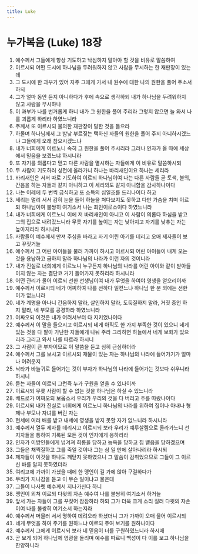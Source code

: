```yaml
---
title: Luke
---
```


# 누가복음 (Luke) 18장
1. 예수께서 그들에게 항상 기도하고 낙심하지 말아야 할 것을 비유로 말씀하여
1. 이르시되 어떤 도시에 하나님을 두려워하지 않고 사람을 무시하는 한 재판장이 있는데
1. 그 도시에 한 과부가 있어 자주 그에게 가서 내 원수에 대한 나의 원한을 풀어 주소서 하되
1. 그가 얼마 동안 듣지 아니하다가 후에 속으로 생각하되 내가 하나님을 두려워하지 않고 사람을 무시하나
1. 이 과부가 나를 번거롭게 하니 내가 그 원한을 풀어 주리라 그렇지 않으면 늘 와서 나를 괴롭게 하리라 하였느니라
1. 주께서 또 이르시되 불의한 재판장이 말한 것을 들으라
1. 하물며 하나님께서 그 밤낮 부르짖는 택하신 자들의 원한을 풀어 주지 아니하시겠느냐 그들에게 오래 참으시겠느냐
1. 내가 너희에게 이르노니 속히 그 원한을 풀어 주시리라 그러나 인자가 올 때에 세상에서 믿음을 보겠느냐 하시니라
1. 또 자기를 의롭다고 믿고 다른 사람을 멸시하는 자들에게 이 비유로 말씀하시되
1. 두 사람이 기도하러 성전에 올라가니 하나는 바리새인이요 하나는 세리라
1. 바리새인은 서서 따로 기도하여 이르되 하나님이여 나는 다른 사람들 곧 토색, 불의, 간음을 하는 자들과 같지 아니하고 이 세리와도 같지 아니함을 감사하나이다
1. 나는 이레에 두 번씩 금식하고 또 소득의 십일조를 드리나이다 하고
1. 세리는 멀리 서서 감히 눈을 들어 하늘을 쳐다보지도 못하고 다만 가슴을 치며 이르되 하나님이여 불쌍히 여기소서 나는 죄인이로소이다 하였느니라
1. 내가 너희에게 이르노니 이에 저 바리새인이 아니고 이 사람이 의롭다 하심을 받고 그의 집으로 내려갔느니라 무릇 자기를 높이는 자는 낮아지고 자기를 낮추는 자는 높아지리라 하시니라
1. 사람들이 예수께서 만져 주심을 바라고 자기 어린 아기를 데리고 오매 제자들이 보고 꾸짖거늘
1. 예수께서 그 어린 아이들을 불러 가까이 하시고 이르시되 어린 아이들이 내게 오는 것을 용납하고 금하지 말라 하나님의 나라가 이런 자의 것이니라
1. 내가 진실로 너희에게 이르노니 누구든지 하나님의 나라를 어린 아이와 같이 받아들이지 않는 자는 결단코 거기 들어가지 못하리라 하시니라
1. 어떤 관리가 물어 이르되 선한 선생님이여 내가 무엇을 하여야 영생을 얻으리이까
1. 예수께서 이르시되 네가 어찌하여 나를 선하다 일컫느냐 하나님 한 분 외에는 선한 이가 없느니라
1. 네가 계명을 아나니 간음하지 말라, 살인하지 말라, 도둑질하지 말라, 거짓 증언 하지 말라, 네 부모를 공경하라 하였느니라
1. 여짜오되 이것은 내가 어려서부터 다 지키었나이다
1. 예수께서 이 말을 들으시고 이르시되 네게 아직도 한 가지 부족한 것이 있으니 네게 있는 것을 다 팔아 가난한 자들에게 나눠 주라 그리하면 하늘에서 네게 보화가 있으리라 그리고 와서 나를 따르라 하시니
1. 그 사람이 큰 부자이므로 이 말씀을 듣고 심히 근심하더라
1. 예수께서 그를 보시고 이르시되 재물이 있는 자는 하나님의 나라에 들어가기가 얼마나 어려운지
1. 낙타가 바늘귀로 들어가는 것이 부자가 하나님의 나라에 들어가는 것보다 쉬우니라 하시니
1. 듣는 자들이 이르되 그런즉 누가 구원을 얻을 수 있나이까
1. 이르시되 무릇 사람이 할 수 없는 것을 하나님은 하실 수 있느니라
1. 베드로가 여짜오되 보옵소서 우리가 우리의 것을 다 버리고 주를 따랐나이다
1. 이르시되 내가 진실로 너희에게 이르노니 하나님의 나라를 위하여 집이나 아내나 형제나 부모나 자녀를 버린 자는
1. 현세에 여러 배를 받고 내세에 영생을 받지 못할 자가 없느니라 하시니라
1. 예수께서 열두 제자를 데리시고 이르시되 보라 우리가 예루살렘으로 올라가노니 선지자들을 통하여 기록된 모든 것이 인자에게 응하리라
1. 인자가 이방인들에게 넘겨져 희롱을 당하고 능욕을 당하고 침 뱉음을 당하겠으며
1. 그들은 채찍질하고 그를 죽일 것이나 그는 삼 일 만에 살아나리라 하시되
1. 제자들이 이것을 하나도 깨닫지 못하였으니 그 말씀이 감취었으므로 그들이 그 이르신 바를 알지 못하였더라
1. 여리고에 가까이 가셨을 때에 한 맹인이 길 가에 앉아 구걸하다가
1. 무리가 지나감을 듣고 이 무슨 일이냐고 물은대
1. 그들이 나사렛 예수께서 지나가신다 하니
1. 맹인이 외쳐 이르되 다윗의 자손 예수여 나를 불쌍히 여기소서 하거늘
1. 앞서 가는 자들이 그를 꾸짖어 잠잠하라 하되 그가 더욱 크게 소리 질러 다윗의 자손이여 나를 불쌍히 여기소서 하는지라
1. 예수께서 머물러 서서 명하여 데려오라 하셨더니 그가 가까이 오매 물어 이르시되
1. 네게 무엇을 하여 주기를 원하느냐 이르되 주여 보기를 원하나이다
1. 예수께서 그에게 이르시되 보라 네 믿음이 너를 구원하였느니라 하시매
1. 곧 보게 되어 하나님께 영광을 돌리며 예수를 따르니 백성이 다 이를 보고 하나님을 찬양하니라